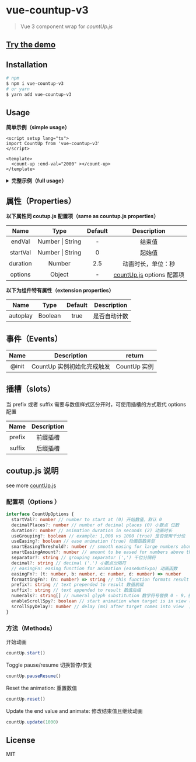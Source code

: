 # vue-countup-v3

>  Vue 3 component wrap for *countUp.js* 

## [Try the demo](https://github.com/jizai1125/vue-countup-v3/demo/)

## Installation

```bash
# npm
$ npm i vue-countup-v3
# or yarn
$ yarn add vue-countup-v3
```

## Usage

**简单示例（simple usage）**

```vue
<script setup lang="ts">
import CountUp from 'vue-countup-v3'
</script>

<template>
  <count-up :end-val="2000" ></count-up>
</template>
```

<details>
<summary><strong>完整示例（full usage）</strong></summary>

```html
<script setup lang="ts">
  import CountUp from 'vue-countup-v3'
  import type { CountUp as ICountUp } from 'countup.js'
  // coutup.js options
  const options = {
    decimalPlaces: 2
    // ...
  }
  const onInit = (countup: ICountUp) => {
    console.log('init', countup)
  }
</script>

<template>
  <count-up
    :end-val="2000"
    :duration="3"
    :options="options"
    @init="onInit"></count-up>
</template>
```

</details>

## 属性（Properties）

**以下属性同 coutup.js 配置项（same as countup.js properties）**

|   Name   |       Type       | Default |                         Description                          |
| :------: | :--------------: | :-----: | :----------------------------------------------------------: |
|  endVal  | Number \| String |    -    |                            结束值                            |
| startVal | Number \| String |    0    |                            起始值                            |
| duration |      Number      |   2.5   |                      动画时长，单位：秒                      |
| options  |      Object      |    -    | [countUp.js](https://github.com/inorganik/countUp.js) options 配置项 |

**以下为组件特有属性（extension properties）**

|   Name   |  Type   | Default | Description  |
| :------: | :-----: | :-----: | :----------: |
| autoplay | Boolean |  true   | 是否自动计数 |

## 事件（Events）

| Name  |        Description         |    return    |
| :---: | :------------------------: | :----------: |
| @init | CountUp 实例初始化完成触发 | CountUp 实例 |

## 插槽（slots）

当 prefix 或者 suffix 需要与数值样式区分开时，可使用插槽的方式取代 options 配置

|  Name  | Description |
| :----: | :---------: |
| prefix |  前缀插槽   |
| suffix |  后缀插槽   |



## coutup.js 说明

see more [countUp.js](https://github.com/inorganik/countUp.js)

### 配置项（**Options** ）

```typescript
interface CountUpOptions {
  startVal?: number // number to start at (0) 开始数值，默认 0
  decimalPlaces?: number // number of decimal places (0) 小数点 位数
  duration?: number // animation duration in seconds (2) 动画时长
  useGrouping?: boolean // example: 1,000 vs 1000 (true) 是否使用千分位
  useEasing?: boolean // ease animation (true) 动画函数类型
  smartEasingThreshold?: number // smooth easing for large numbers above this if useEasing (999)
  smartEasingAmount?: number // amount to be eased for numbers above threshold (333)
  separator?: string // grouping separator (',') 千位分隔符
  decimal?: string // decimal ('.') 小数点分隔符
  // easingFn: easing function for animation (easeOutExpo) 动画函数
  easingFn?: (t: number, b: number, c: number, d: number) => number
  formattingFn?: (n: number) => string // this function formats result 格式化结果
  prefix?: string // text prepended to result 数值前缀
  suffix?: string // text appended to result 数值后缀
  numerals?: string[] // numeral glyph substitution 数字符号替换 0 - 9，例如替换为 [a,b,c,d,e,f,g,h,i,j]
  enableScrollSpy?: boolean // start animation when target is in view 在可视范围内才开始动画
  scrollSpyDelay?: number // delay (ms) after target comes into view  目标进入可视范围内后的延迟时间(毫秒)
}
```

### **方法（Methods）**

开始动画

```js
countUp.start()
```

Toggle pause/resume 切换暂停/恢复

```js
countUp.pauseResume()
```

Reset the animation: 重置数值

```js
countUp.reset()
```

Update the end value and animate: 修改结束值且继续动画

```js
countUp.update(1000)
```

## License

MIT
